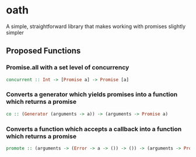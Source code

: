 # oath
A simple, straightforward library that makes working with promises slightly simpler

## Proposed Functions
### Promise.all with a set level of concurrency
```haskell
concurrent :: Int -> [Promise a] -> Promise [a]
```

### Converts a generator which yields promises into a function which returns a promise
```haskell
co :: (Generator (arguments -> a)) -> (arguments -> Promise a)
```

### Converts a function which accepts a callback into a function which returns a promise
```haskell
promote :: (arguments -> (Error -> a -> ()) -> ()) -> (arguments -> Promise a)
```

